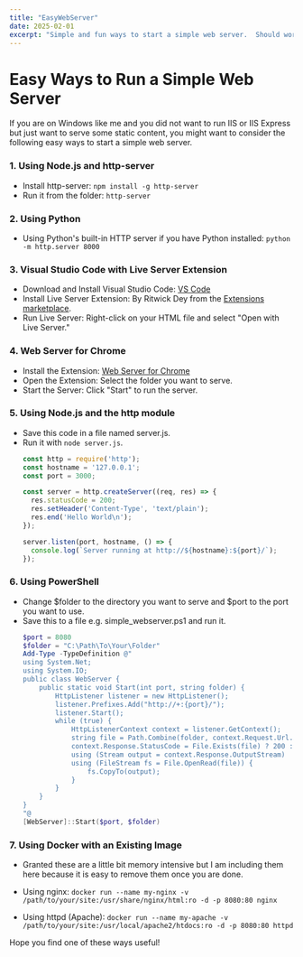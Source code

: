 ```yaml
---
title: "EasyWebServer"
date: 2025-02-01
excerpt: "Simple and fun ways to start a simple web server.  Should work on any platform but tried them on Windows."
---
```


# Easy Ways to Run a Simple Web Server

If you are on Windows like me and you did not want to run IIS or IIS Express but just want to serve some static content, you might want to consider the following easy ways to start a simple web server. 

### 1. Using Node.js and http-server

- Install http-server: `npm install -g http-server`
- Run it from the folder:  `http-server`

### 2. Using Python
- Using Python's built-in HTTP server if you have Python installed: `python -m http.server 8000`

### 3. Visual Studio Code with Live Server Extension

- Download and Install Visual Studio Code: [VS Code](https://code.visualstudio.com/)
- Install Live Server Extension: By Ritwick Dey from the [Extensions marketplace](https://marketplace.visualstudio.com/items?itemName=ritwickdey.LiveServer).
- Run Live Server: Right-click on your HTML file and select "Open with Live Server."

### 4. Web Server for Chrome

- Install the Extension: [Web Server for Chrome](https://chrome.google.com/webstore/detail/web-server-for-chrome/ofhbbkphhbklhfoeikjpcbhemlocgigb)
- Open the Extension: Select the folder you want to serve.
- Start the Server: Click "Start" to run the server.

### 5. Using Node.js and the http module
- Save this code in a file named server.js.
- Run it with `node server.js`.
  ```js
  const http = require('http');
  const hostname = '127.0.0.1';
  const port = 3000;

  const server = http.createServer((req, res) => {
    res.statusCode = 200;
    res.setHeader('Content-Type', 'text/plain');
    res.end('Hello World\n');
  });

  server.listen(port, hostname, () => {
    console.log(`Server running at http://${hostname}:${port}/`);
  });
  ```

### 6. Using PowerShell
- Change $folder to the directory you want to serve and $port to the port you want to use.
- Save this to a file e.g. simple_webserver.ps1 and run it.
  ```powershell
  $port = 8080
  $folder = "C:\Path\To\Your\Folder"
  Add-Type -TypeDefinition @"
  using System.Net;
  using System.IO;
  public class WebServer {
      public static void Start(int port, string folder) {
          HttpListener listener = new HttpListener();
          listener.Prefixes.Add("http://+:{port}/");
          listener.Start();
          while (true) {
              HttpListenerContext context = listener.GetContext();
              string file = Path.Combine(folder, context.Request.Url.LocalPath.TrimStart('/'));
              context.Response.StatusCode = File.Exists(file) ? 200 : 404;
              using (Stream output = context.Response.OutputStream)
              using (FileStream fs = File.OpenRead(file)) {
                  fs.CopyTo(output);
              }
          }
      }
  }
  "@
  [WebServer]::Start($port, $folder)
  ```

### 7. Using Docker with an Existing Image
- Granted these are a little bit memory intensive but I am including them here because it is easy to remove them once you are done.

- Using nginx: `docker run --name my-nginx -v /path/to/your/site:/usr/share/nginx/html:ro -d -p 8080:80 nginx`
- Using httpd (Apache): `docker run --name my-apache -v /path/to/your/site:/usr/local/apache2/htdocs:ro -d -p 8080:80 httpd`

Hope you find one of these ways useful!
